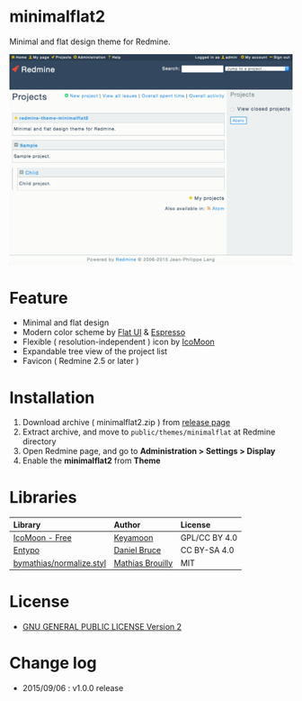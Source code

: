 # minimalflat2

Minimal and flat design theme for Redmine.

![Projects](ss.png)

# Feature

* Minimal and flat design
* Modern color scheme by [Flat UI](http://designmodo.github.io/Flat-UI/) & [Espresso](https://github.com/mbadolato/iTerm2-Color-Schemes)
* Flexible ( resolution-independent ) icon by [IcoMoon](https://icomoon.io/)
* Expandable tree view of the project list
* Favicon ( Redmine 2.5 or later )

# Installation

1. Download archive ( minimalflat2.zip ) from [release page](https://github.com/akabekobeko/redmine-theme-minimalflat2/releases)
2. Extract archive, and move to `public/themes/minimalflat` at Redmine directory
3. Open Redmine page, and go to **Administration > Settings > Display**
4. Enable the **minimalflat2** from **Theme**

# Libraries

|Library|Author|License|
|:--|:--|:--|
|[IcoMoon - Free](https://icomoon.io/#icons)|[Keyamoon](http://keyamoon.com/)|GPL/CC BY 4.0|
|[Entypo](http://www.entypo.com/)|[Daniel Bruce](http://danielbruce.se/)|CC BY-SA 4.0|
|[bymathias/normalize.styl](https://github.com/bymathias/normalize.styl)|[Mathias Brouilly](http://mathias.brouilly.fr/)|MIT|

# License

* [GNU GENERAL PUBLIC LICENSE Version 2](LICENSE.txt)

# Change log

* 2015/09/06 : v1.0.0 release
